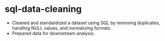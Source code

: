 # sql-data-cleaning
- Cleaned and standardized a dataset using SQL by removing duplicates, handling NULL values, and normalizing formats.
- Prepared data for downstream analysis.
